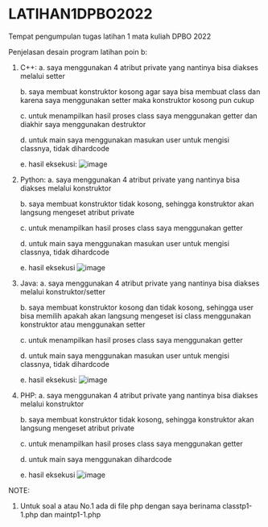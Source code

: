 # LATIHAN1DPBO2022
Tempat pengumpulan tugas latihan 1 mata kuliah DPBO 2022

Penjelasan desain program latihan poin b:
1. C++:
    a. saya menggunakan 4 atribut private yang nantinya bisa diakses melalui setter
    
    b. saya membuat konstruktor kosong agar saya bisa membuat class dan karena saya menggunakan setter maka konstruktor kosong pun cukup
    
    c. untuk menampilkan hasil proses class saya menggunakan getter dan diakhir saya menggunakan destruktor
    
    d. untuk main saya menggunakan masukan user untuk mengisi classnya, tidak dihardcode
    
    e. hasil eksekusi:
    ![image](https://user-images.githubusercontent.com/99600360/153910053-f64d73f1-539f-4dba-b763-ec04529b4eea.png)


2. Python:
    a. saya menggunakan 4 atribut private yang nantinya bisa diakses melalui konstruktor
    
    b. saya membuat konstruktor tidak kosong, sehingga konstruktor akan langsung mengeset atribut private
    
    c. untuk menampilkan hasil proses class saya menggunakan getter
    
    d. untuk main saya menggunakan masukan user untuk mengisi classnya, tidak dihardcode
    
    e. hasil eksekusi
    ![image](https://user-images.githubusercontent.com/99600360/153910177-e119ea57-73f6-4187-830c-72dbdad9bb9e.png)


3. Java:
    a. saya menggunakan 4 atribut private yang nantinya bisa diakses melalui konstruktor/setter
    
    b. saya membuat konstruktor kosong dan tidak kosong, sehingga user bisa memilih apakah akan langsung mengeset isi class menggunakan konstruktor atau menggunakan setter
    
    c. untuk menampilkan hasil proses class saya menggunakan getter
    
    d. untuk main saya menggunakan masukan user untuk mengisi classnya, tidak dihardcode
    
    e. hasil eksekusi:
    ![image](https://user-images.githubusercontent.com/99600360/153910386-d3bcfad2-4d3d-4060-830d-865d42ce517a.png)


4. PHP:
    a. saya menggunakan 4 atribut private yang nantinya bisa diakses melalui konstruktor
    
    b. saya membuat konstruktor tidak kosong, sehingga konstruktor akan langsung mengeset atribut private
    
    c. untuk menampilkan hasil proses class saya menggunakan getter
    
    d. untuk main saya menggunakan dihardcode
    
    e. hasil eksekusi
    ![image](https://user-images.githubusercontent.com/99600360/153910642-0e24280e-870a-4bca-a349-668c4860c184.png)



NOTE:
1. Untuk soal a atau No.1 ada di file php dengan saya berinama classtp1-1.php dan maintp1-1.php
